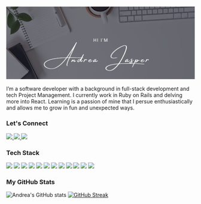 ![Hero banner for Andrea Jasper](https://github.com/AndreaJasper/AndreaJasper/blob/master/images/GH-Banner-24.jpg)

I’m a software developer with a background in full-stack development and tech Project Management. I currently work in Ruby on Rails and delving more into React. Learning is a passion of mine that I persue enthusiastically and allows me to grow in fun and unexpected ways.


### Let's Connect
<a href="https://www.linkedin.com/in/andrea-jasper/">
 <img src="https://img.shields.io/badge/-LinkedIn-9f9fc1?style=for-the-badge&logo=Linkedin&logoColor=white&link=https://www.linkedin.com/in/andrea-jasper/"/>
</a>
<a href="https://www.andreajasper.com">
 <img src="https://img.shields.io/badge/-Website-517785?style=for-the-badge&logo=Website&logoColor=white&link=andreajasper.com"/>
</a>
<a href="https://twitter.com/AndreaJasp5770">
 <img src="https://img.shields.io/badge/-Twitter-5d5d92?style=for-the-badge&logo=Website&logoColor=white&link=andreajasper.com"/>
</a>


### Tech Stack

![](https://img.shields.io/badge/-Rails-informational?style=for-the-badge&logo=ruby-on-rails&logoColor=212529&color=5d5d92)
![](https://img.shields.io/badge/-React-informational?style=for-the-badge&logo=react&logoColor=white&color=517785)
![](https://img.shields.io/badge/-JavaScript-informational?style=for-the-badge&logo=javascript&logoColor=white&color=5d5d92)
![](https://img.shields.io/badge/-CircleCI-informational?style=for-the-badge&logo=circleci&logoColor=white&color=517785)
![](https://img.shields.io/badge/-Heroku-informational?style=for-the-badge&logo=heroku&logoColor=white&color=5d5d92)
![](https://img.shields.io/badge/-Netlify-informational?style=for-the-badge&logo=netlify&logoColor=white&color=517785)
![](https://img.shields.io/badge/-Mysql-informational?style=for-the-badge&logo=mysql&logoColor=white&color=5d5d92)
![](https://img.shields.io/badge/-HTML5-informational?style=for-the-badge&logo=html5&logoColor=white&color=517785)
![](https://img.shields.io/badge/-Sass-informational?style=for-the-badge&logo=sass&logoColor=white&color=5d5d92)
![](https://img.shields.io/badge/-CSS3-informational?style=for-the-badge&logo=css3&logoColor=white&color=517785)
![](https://img.shields.io/badge/-UiKit-informational?style=for-the-badge&logo=uikit&logoColor=white&color=5d5d92)
![](https://img.shields.io/badge/-Bootstrap-informational?style=for-the-badge&logo=bootstrap&logoColor=white&color=517785)


### My GitHub Stats
![Andrea's GitHub stats](https://github-readme-stats.vercel.app/api?username=AndreaJasper&theme=discord_old_blurple&show_icons=true)
[![GitHub Streak](https://github-readme-streak-stats.herokuapp.com/?user=AndreaJasper&theme=discord_old_blurple)](https://git.io/streak-stats)

